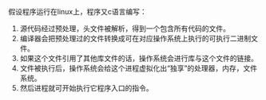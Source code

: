 假设程序运行在linux上，程序又c语言编写：
1. 源代码经过预处理，头文件被解析，得到一个包含所有代码的文件。
2. 编译器会把预处理过的文件转换成可在对应操作系统上执行的可执行二进制文件。
3. 如果这个文件引用了其他库文件的话，操作系统会进行库与这个文件的链接。
4. 文件被执行后，操作系统会给这个进程虚拟化出“独享”的处理器，内存，文件系统。
5. 然后进程就可开始执行它程序入口的指令。
